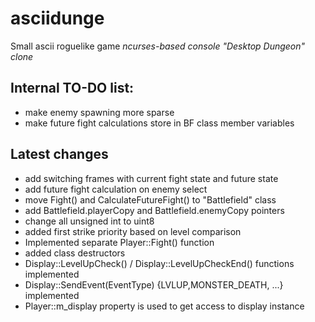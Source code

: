 # asciidunge
Small ascii roguelike game
*ncurses-based console "Desktop Dungeon" clone*

## Internal TO-DO list:
- make enemy spawning more sparse
- make future fight calculations store in BF class member variables

## Latest changes
+ add switching frames with current fight state and future state
+ add future fight calculation on enemy select
+ move Fight() and CalculateFutureFight() to "Battlefield" class
+ add Battlefield.playerCopy and Battlefield.enemyCopy pointers 
+ change all unsigned int to uint8
+ added first strike priority based on level comparison
+ Implemented separate Player::Fight() function
+ added class destructors
+ Display::LevelUpCheck() / Display::LevelUpCheckEnd() functions implemented
+ Display::SendEvent(EventType) {LVLUP,MONSTER_DEATH, ...} implemented
+ Player::m_display property is used to get access to display instance

